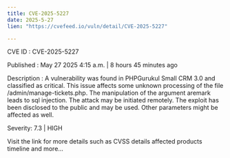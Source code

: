 ```yaml
---
title: CVE-2025-5227
date: 2025-5-27
lien: "https://cvefeed.io/vuln/detail/CVE-2025-5227"

---
```


CVE ID : CVE-2025-5227

Published :  May 27
2025
4:15 a.m. | 8 hours
45 minutes ago

Description : A vulnerability was found in PHPGurukul Small CRM 3.0 and classified as critical. This issue affects some unknown processing of the file /admin/manage-tickets.php. The manipulation of the argument aremark leads to sql injection. The attack may be initiated remotely. The exploit has been disclosed to the public and may be used. Other parameters might be affected as well.

Severity: 7.3 | HIGH

Visit the link for more details
such as CVSS details
affected products
timeline
and more...
